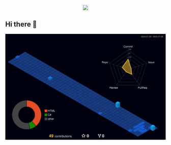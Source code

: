 <p align="center">
  <img src="https://capsule-render.vercel.app/api?type=waving&color=gradient&text=Good%20to%20see%20you&height=120&section=header&fontSize=50&fontColor=FFFFFF&animation=fadeIn&customColorList=ADD8E6,87CEEB,87CEFA,B0E0E6" />
</p>

## Hi there 👋

<!--
**dudadab/dudadab** is a ✨ _special_ ✨ repository because its `README.md` (this file) appears on your GitHub profile.

Here are some ideas to get you started:

- 🔭 I’m currently working on ...
- 🌱 I’m currently learning ...
- 👯 I’m looking to collaborate on ...
- 🤔 I’m looking for help with ...
- 💬 Ask me about ...
- 📫 How to reach me: ...
- 😄 Pronouns: ...
- ⚡ Fun fact: ...
-->

![GitHub Profile 3D Contrib](profile-3d-contrib/profile-night-view.svg)

